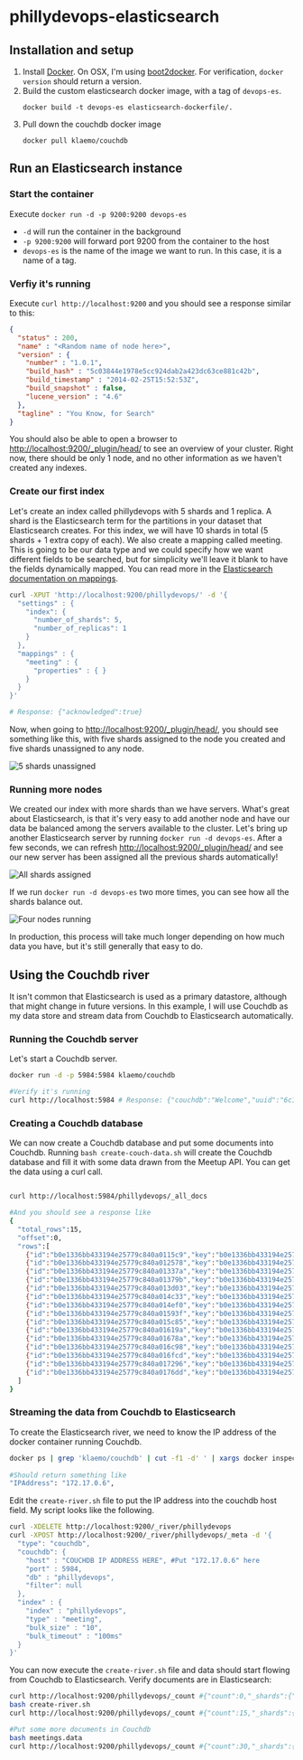 phillydevops-elasticsearch
==========================

## Installation and setup

1. Install [Docker](https://www.docker.io/gettingstarted/#h_installation). On OSX, I'm using [boot2docker](http://docs.docker.io/en/latest/installation/mac/#boot2docker). For verification, `docker version` should return a version.
1. Build the custom elasticsearch docker image, with a tag of `devops-es`.
    ```
    docker build -t devops-es elasticsearch-dockerfile/.
    ```
1. Pull down the couchdb docker image
    ```
    docker pull klaemo/couchdb
    ```

## Run an Elasticsearch instance

### Start the container
Execute `docker run -d -p 9200:9200 devops-es`
* `-d` will run the container in the background
* `-p 9200:9200` will forward port 9200 from the container to the host
* `devops-es` is the name of the image we want to run. In this case, it is a name of a tag.

### Verfiy it's running

Execute `curl http://localhost:9200` and you should see a response similar to this:
```json
{
  "status" : 200,
  "name" : "<Random name of node here>",
  "version" : {
    "number" : "1.0.1",
    "build_hash" : "5c03844e1978e5cc924dab2a423dc63ce881c42b",
    "build_timestamp" : "2014-02-25T15:52:53Z",
    "build_snapshot" : false,
    "lucene_version" : "4.6"
  },
  "tagline" : "You Know, for Search"
}
```

You should also be able to open a browser to [http://localhost:9200/_plugin/head/](http://localhost:9200/_plugin/head/) to see an overview of your cluster. Right now, there should be only 1 node, and no other information as we haven't created any indexes. 

### Create our first index

Let's create an index called phillydevops with 5 shards and 1 replica. A shard is the Elasticsearch term for the partitions in your dataset that Elasticsearch creates. For this index, we will have 10 shards in total (5 shards + 1 extra copy of each). We also create a mapping called meeting. This is going to be our data type and we could specify how we want different fields to be searched, but for simplicity we'll leave it blank to have the fields dynamically mapped. You can read more in the [Elasticsearch documentation on mappings](http://www.elasticsearch.org/guide/en/elasticsearch/reference/current/indices-put-mapping.html).

```bash
curl -XPUT 'http://localhost:9200/phillydevops/' -d '{
  "settings" : {
    "index": {
      "number_of_shards": 5,
      "number_of_replicas": 1
    }
  },
  "mappings" : {
    "meeting" : {
      "properties" : { }
    }
  }
}' 

# Response: {"acknowledged":true}
```

Now, when going to [http://localhost:9200/_plugin/head/](http://localhost:9200/_plugin/head/), you should see something like this, with five shards assigned to the node you created and five shards unassigned to any node.

![5 shards unassigned](./images/elasticsearch-unassigned-shards.png?raw=true)

### Running more nodes

We created our index with more shards than we have servers. What's great about Elasticsearch, is that it's very easy to add another node and have our data be balanced among the servers available to the cluster. Let's bring up another Elasticsearch server by running `docker run -d devops-es`. After a few seconds, we can refresh [http://localhost:9200/_plugin/head/](http://localhost:9200/_plugin/head/) and see our new server has been assigned all the previous shards automatically!

![All shards assigned](./images/elasticsearch-all-shards-assigned.png?raw=true)

If we run `docker run -d devops-es` two more times, you can see how all the shards balance out.

![Four nodes running](./images/elasticsearch-four-nodes-running.png?raw=true)

In production, this process will take much longer depending on how much data you have, but it's still generally that easy to do. 

## Using the Couchdb river

It isn't common that Elasticsearch is used as a primary datastore, although that might change in future versions. In this example, I will use Couchdb as my data store and stream data from Couchdb to Elasticsearch automatically. 

### Running the Couchdb server

Let's start a Couchdb server.

```bash
docker run -d -p 5984:5984 klaemo/couchdb

#Verify it's running
curl http://localhost:5984 # Response: {"couchdb":"Welcome","uuid":"6c1beddeb3b71705bde82eaebaf19652","version":"1.5.0","vendor":{"version":"1.5.0","name":"The Apache Software Foundation"}}
```

### Creating a Couchdb database

We can now create a Couchdb database and put some documents into Couchdb. Running `bash create-couch-data.sh` will create the Couchdb database and fill it with some data drawn from the Meetup API. You can get the data using a curl call.

```bash

curl http://localhost:5984/phillydevops/_all_docs

#And you should see a response like
{
  "total_rows":15,
  "offset":0,
  "rows":[
    {"id":"b0e1336bb433194e25779c840a0115c9","key":"b0e1336bb433194e25779c840a0115c9","value":{"rev":"1-f86a906ea0b22e9b04aa76ce1557e0fc"}},
    {"id":"b0e1336bb433194e25779c840a012578","key":"b0e1336bb433194e25779c840a012578","value":{"rev":"1-d3e5c535bd65b741b7824d293e4741e0"}},
    {"id":"b0e1336bb433194e25779c840a01337a","key":"b0e1336bb433194e25779c840a01337a","value":{"rev":"1-732e9d4a6bff9f4ce95d55231c476c13"}},
    {"id":"b0e1336bb433194e25779c840a01379b","key":"b0e1336bb433194e25779c840a01379b","value":{"rev":"1-020c9a8886d24c95f428ba270322205d"}},
    {"id":"b0e1336bb433194e25779c840a013d03","key":"b0e1336bb433194e25779c840a013d03","value":{"rev":"1-978899db1e0bc289866cba86e9037627"}},
    {"id":"b0e1336bb433194e25779c840a014c33","key":"b0e1336bb433194e25779c840a014c33","value":{"rev":"1-c2cca793558e1b3ca50c0dcba823b82b"}},
    {"id":"b0e1336bb433194e25779c840a014ef0","key":"b0e1336bb433194e25779c840a014ef0","value":{"rev":"1-eea247051aba145f9b50a78c2bfaf8b5"}},
    {"id":"b0e1336bb433194e25779c840a01593f","key":"b0e1336bb433194e25779c840a01593f","value":{"rev":"1-5c11f3c95479cbe0f621ab37f957ac2a"}},
    {"id":"b0e1336bb433194e25779c840a015c85","key":"b0e1336bb433194e25779c840a015c85","value":{"rev":"1-58f87d60e6e9f1e5499d163aaab2fa12"}},
    {"id":"b0e1336bb433194e25779c840a01619a","key":"b0e1336bb433194e25779c840a01619a","value":{"rev":"1-787b1a4ac822012122d442ad6909c9d2"}},
    {"id":"b0e1336bb433194e25779c840a01678a","key":"b0e1336bb433194e25779c840a01678a","value":{"rev":"1-f6dfecb91fc15710db810758f672472e"}},
    {"id":"b0e1336bb433194e25779c840a016c98","key":"b0e1336bb433194e25779c840a016c98","value":{"rev":"1-01b0539969853f1fd4e9ce0c21409a91"}},
    {"id":"b0e1336bb433194e25779c840a016fcd","key":"b0e1336bb433194e25779c840a016fcd","value":{"rev":"1-fad41ffc3e50673980b32a95dd409e9c"}},
    {"id":"b0e1336bb433194e25779c840a017296","key":"b0e1336bb433194e25779c840a017296","value":{"rev":"1-7cf01c54057a327bd2ecca8af0032c9a"}},
    {"id":"b0e1336bb433194e25779c840a0176dd","key":"b0e1336bb433194e25779c840a0176dd","value":{"rev":"1-ab23624314187e989e5874cb8cdba6ef"}}
  ]
}
```

### Streaming the data from Couchdb to Elasticsearch

To create the Elasticsearch river, we need to know the IP address of the docker container running Couchdb.

```bash
docker ps | grep 'klaemo/couchdb' | cut -f1 -d' ' | xargs docker inspect | grep IPAddress
  
#Should return something like
"IPAddress": "172.17.0.6",
```

Edit the `create-river.sh` file to put the IP address into the couchdb host field. My script looks like the following.

```bash
curl -XDELETE http://localhost:9200/_river/phillydevops
curl -XPOST http://localhost:9200/_river/phillydevops/_meta -d '{
  "type": "couchdb",
  "couchdb": {
    "host" : "COUCHDB IP ADDRESS HERE", #Put "172.17.0.6" here
    "port" : 5984,
    "db" : "phillydevops",
    "filter": null
  },
  "index" : {
    "index" : "phillydevops",
    "type" : "meeting",
    "bulk_size" : "10",
    "bulk_timeout" : "100ms"
  }
}'
```

You can now execute the `create-river.sh` file and data should start flowing from Couchdb to Elasticsearch. Verify documents are in Elasticsearch:

```bash
curl http://localhost:9200/phillydevops/_count #{"count":0,"_shards":{"total":5,"successful":5,"failed":0}}
bash create-river.sh
curl http://localhost:9200/phillydevops/_count #{"count":15,"_shards":{"total":5,"successful":5,"failed":0}}

#Put some more documents in Couchdb
bash meetings.data
curl http://localhost:9200/phillydevops/_count #{"count":30,"_shards":{"total":5,"successful":5,"failed":0}}
```

